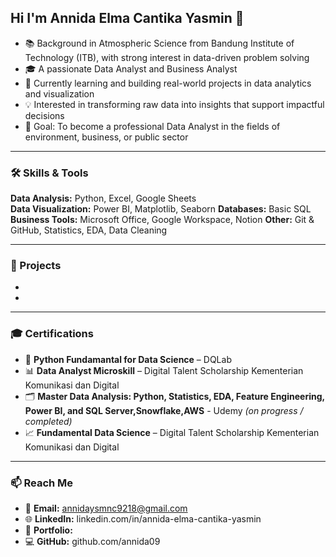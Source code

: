 ## Hi I'm Annida Elma Cantika Yasmin 👋

- 📚 Background in Atmospheric Science from Bandung Institute of Technology (ITB), with strong interest in data-driven problem solving  
- 🎓 A passionate Data Analyst and Business Analyst
- 🌱 Currently learning and building real-world projects in data analytics and visualization  
- 💡 Interested in transforming raw data into insights that support impactful decisions  
- 🎯 Goal: To become a professional Data Analyst in the fields of environment, business, or public sector


---

### 🛠 Skills & Tools

**Data Analysis:** Python, Excel, Google Sheets  
**Data Visualization:** Power BI, Matplotlib, Seaborn
**Databases:** Basic SQL  
**Business Tools:** Microsoft Office, Google Workspace, Notion
**Other:** Git & GitHub, Statistics, EDA, Data Cleaning  



---

### 📌 Projects

-

- 

---

### 🎓 Certifications
- 🧾 **Python Fundamantal for Data Science** – DQLab 
- 📊 **Data Analyst Microskill** – Digital Talent Scholarship Kementerian Komunikasi dan Digital
- 🗂️ **Master Data Analysis: Python, Statistics, EDA, Feature Engineering, Power BI, and SQL Server,Snowflake,AWS** - Udemy *(on progress / completed)*  
- 📈 **Fundamental Data Science** – Digital Talent Scholarship Kementerian Komunikasi dan Digital

---

### 📫 Reach Me
- 📧 **Email:** annidaysmnc9218@gmail.com
- 🌐 **LinkedIn:** linkedin.com/in/annida-elma-cantika-yasmin
- 📁 **Portfolio:**
- 💻 **GitHub:** github.com/annida09
